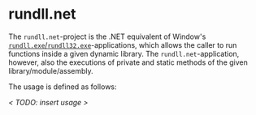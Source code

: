 # rundll.net

The `rundll.net`-project is the .NET equivalent of Window's [`rundll.exe`/`rundll32.exe`](https://support.microsoft.com/en-us/kb/164787)-applications, which allows the caller to run functions inside a given dynamic library.
The `rundll.net`-application, however, also the executions of private and static methods of the given library/module/assembly.

The usage is defined as follows:

_&lt; TODO: insert usage &gt;_

